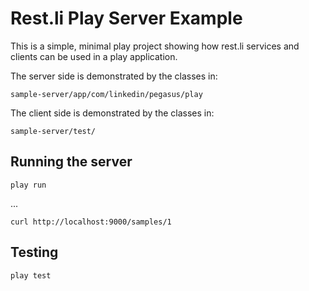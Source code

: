 Rest.li Play Server Example
===========================

This is a simple, minimal play project showing how rest.li services and clients can be used in a play application.

The server side is demonstrated by the classes in:

    sample-server/app/com/linkedin/pegasus/play

The client side is demonstrated by the classes in:

    sample-server/test/

Running the server
------------------

    play run

...

    curl http://localhost:9000/samples/1

Testing
-------

    play test